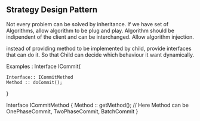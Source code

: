 Strategy Design Pattern
----------------------------
Not every problem can be solved by inheritance.
If we have set of Algorithms, allow algorithm to be plug and play.
Algorithm should be indipendent of the client and can be interchanged. 
Allow algorithm injection.

instead of providing method to be implemented by child, provide interfaces 
that can do it. So that Child can decide which behaviour it want dynamically.



Examples :
Interface ICommit{

    Interface:: ICommitMethod 
    Method :: doCommit();

}

Interface ICommitMethod {
    Method :: getMethod(); // Here Method can be OnePhaseCommit, TwoPhaseCommit, BatchCommit
}







